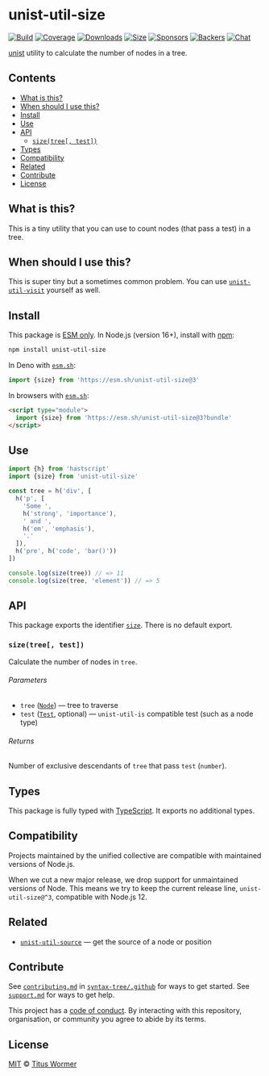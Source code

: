 # unist-util-size

[![Build][build-badge]][build]
[![Coverage][coverage-badge]][coverage]
[![Downloads][downloads-badge]][downloads]
[![Size][size-badge]][size]
[![Sponsors][sponsors-badge]][collective]
[![Backers][backers-badge]][collective]
[![Chat][chat-badge]][chat]

[unist][] utility to calculate the number of nodes in a tree.

## Contents

*   [What is this?](#what-is-this)
*   [When should I use this?](#when-should-i-use-this)
*   [Install](#install)
*   [Use](#use)
*   [API](#api)
    *   [`size(tree[, test])`](#sizetree-test)
*   [Types](#types)
*   [Compatibility](#compatibility)
*   [Related](#related)
*   [Contribute](#contribute)
*   [License](#license)

## What is this?

This is a tiny utility that you can use to count nodes (that pass a test) in a
tree.

## When should I use this?

This is super tiny but a sometimes common problem.
You can use [`unist-util-visit`][unist-util-visit] yourself as well.

## Install

This package is [ESM only][esm].
In Node.js (version 16+), install with [npm][]:

```sh
npm install unist-util-size
```

In Deno with [`esm.sh`][esmsh]:

```js
import {size} from 'https://esm.sh/unist-util-size@3'
```

In browsers with [`esm.sh`][esmsh]:

```html
<script type="module">
  import {size} from 'https://esm.sh/unist-util-size@3?bundle'
</script>
```

## Use

```js
import {h} from 'hastscript'
import {size} from 'unist-util-size'

const tree = h('div', [
  h('p', [
    'Some ',
    h('strong', 'importance'),
    ' and ',
    h('em', 'emphasis'),
    '.'
  ]),
  h('pre', h('code', 'bar()'))
])

console.log(size(tree)) // => 11
console.log(size(tree, 'element')) // => 5
```

## API

This package exports the identifier [`size`][api-size].
There is no default export.

### `size(tree[, test])`

Calculate the number of nodes in `tree`.

###### Parameters

*   `tree`  ([`Node`][node])
    — tree to traverse
*   `test`  ([`Test`][test], optional)
    — `unist-util-is` compatible test (such as a node type)

###### Returns

Number of exclusive descendants of `tree` that pass `test` (`number`).

## Types

This package is fully typed with [TypeScript][].
It exports no additional types.

## Compatibility

Projects maintained by the unified collective are compatible with maintained
versions of Node.js.

When we cut a new major release, we drop support for unmaintained versions of
Node.
This means we try to keep the current release line, `unist-util-size@^3`,
compatible with Node.js 12.

## Related

*   [`unist-util-source`](https://github.com/syntax-tree/unist-util-source)
    — get the source of a node or position

## Contribute

See [`contributing.md`][contributing] in [`syntax-tree/.github`][health] for
ways to get started.
See [`support.md`][support] for ways to get help.

This project has a [code of conduct][coc].
By interacting with this repository, organisation, or community you agree to
abide by its terms.

## License

[MIT][license] © [Titus Wormer][author]

<!-- Definitions -->

[build-badge]: https://github.com/syntax-tree/unist-util-size/workflows/main/badge.svg

[build]: https://github.com/syntax-tree/unist-util-size/actions

[coverage-badge]: https://img.shields.io/codecov/c/github/syntax-tree/unist-util-size.svg

[coverage]: https://codecov.io/github/syntax-tree/unist-util-size

[downloads-badge]: https://img.shields.io/npm/dm/unist-util-size.svg

[downloads]: https://www.npmjs.com/package/unist-util-size

[size-badge]: https://img.shields.io/badge/dynamic/json?label=minzipped%20size&query=$.size.compressedSize&url=https://deno.bundlejs.com/?q=unist-util-size

[size]: https://bundlejs.com/?q=unist-util-size

[sponsors-badge]: https://opencollective.com/unified/sponsors/badge.svg

[backers-badge]: https://opencollective.com/unified/backers/badge.svg

[collective]: https://opencollective.com/unified

[chat-badge]: https://img.shields.io/badge/chat-discussions-success.svg

[chat]: https://github.com/syntax-tree/unist/discussions

[npm]: https://docs.npmjs.com/cli/install

[esm]: https://gist.github.com/sindresorhus/a39789f98801d908bbc7ff3ecc99d99c

[esmsh]: https://esm.sh

[typescript]: https://www.typescriptlang.org

[license]: license

[author]: https://wooorm.com

[health]: https://github.com/syntax-tree/.github

[contributing]: https://github.com/syntax-tree/.github/blob/main/contributing.md

[support]: https://github.com/syntax-tree/.github/blob/main/support.md

[coc]: https://github.com/syntax-tree/.github/blob/main/code-of-conduct.md

[unist]: https://github.com/syntax-tree/unist

[node]: https://github.com/syntax-tree/unist#node

[unist-util-visit]: https://github.com/syntax-tree/unist-util-visit

[test]: https://github.com/syntax-tree/unist-util-is#test

[api-size]: #sizetree-test
